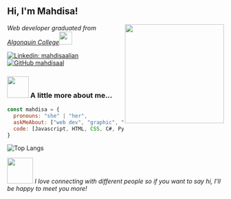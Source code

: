 <h2> Hi, I'm Mahdisa!</h2>
<img align='right' src="https://media.giphy.com/media/Rs0JBoGpPxMAlnVc8y/giphy.gif" width="230">

<p><em>Web developer graduated from <a href="https://www.algonquincollege.com/">Algonquin College</a><img src="https://media.giphy.com/media/fYSnHlufseco8Fh93Z/giphy.gif" width="30">
</em></p>

[![Linkedin: mahdisaalian](https://img.shields.io/badge/-mahdisaalian-blue?style=flat-square&logo=Linkedin&logoColor=white&link=https://www.linkedin.com/in/mahdisa-alian-7a4596260/)](https://www.linkedin.com/in/mahdisa-alian-7a4596260/) [![GitHub mahdisaal](https://img.shields.io/github/followers/mahdisaal?label=follow&style=social)](https://github.com/mahdisaal)


### <img src="https://media.giphy.com/media/VgCDAzcKvsR6OM0uWg/giphy.gif" width="50"> A little more about me... 

```javascript
const mahdisa = {
  pronouns: "she" | "her",
  askMeAbout: ["web dev", "graphic", "design"],
  code: [Javascript, HTML, CSS, C#, Python, MySql],
}
```
![Top Langs](https://github-readme-stats.vercel.app/api/top-langs/?username=mahdisaal&show_icons=true)

<img src="https://media.giphy.com/media/LnQjpWaON8nhr21vNW/giphy.gif" width="60"> <em>I love connecting with different people so if you want to say hi, I'll be happy to meet you more!</em>


